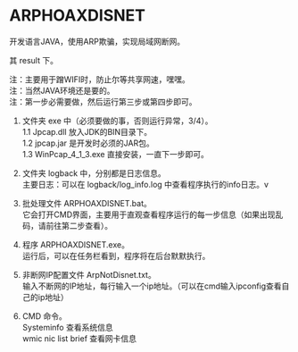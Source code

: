 # ARPHOAXDISNET
开发语言JAVA，使用ARP欺骗，实现局域网断网。

其 result 下。

注：主要用于蹭WIFI时，防止尔等共享网速，嘿嘿。</br>
注：当然JAVA环境还是要的。</br>
注：第一步必需要做，然后运行第三步或第四步即可。</br>

1. 文件夹 exe 中（必须要做的事，否则运行异常，3/4）。</br>
	1.1 Jpcap.dll 放入JDK的BIN目录下。</br>
	1.2 jpcap.jar 是开发时必须的JAR包。</br>
	1.3 WinPcap_4_1_3.exe 直接安装，一直下一步即可。</br>

2. 文件夹 logback 中，分别都是日志信息。</br>
	主要日志：可以在 logback/log_info.log 中查看程序执行的info日志。v

3. 批处理文件 ARPHOAXDISNET.bat。</br>
	它会打开CMD界面，主要用于直观查看程序运行的每一步信息（如果出现乱码，请前往第二步查看）。</br>

4. 程序 ARPHOAXDISNET.exe。</br>
	运行后，可以在任务栏看到，程序将在后台默默执行。</br>

5. 非断网IP配置文件 ArpNotDisnet.txt。</br>
	输入不断网的IP地址，每行输入一个ip地址。（可以在cmd输入ipconfig查看自己的ip地址）</br>

6. CMD 命令。</br>
	Systeminfo 查看系统信息</br>
	wmic nic list brief 查看网卡信息</br>
